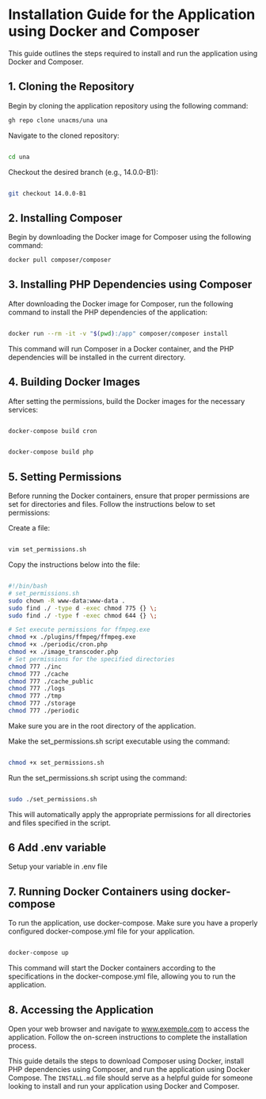 # Installation Guide for the Application using Docker and Composer

This guide outlines the steps required to install and run the application using Docker and Composer.

## 1. Cloning the Repository

Begin by cloning the application repository using the following command:

```bash
gh repo clone unacms/una una

```

Navigate to the cloned repository:

```bash

cd una

```

Checkout the desired branch (e.g., 14.0.0-B1):

```bash

git checkout 14.0.0-B1

```

## 2. Installing Composer

Begin by downloading the Docker image for Composer using the following command:

```bash
docker pull composer/composer

```

## 3. Installing PHP Dependencies using Composer
After downloading the Docker image for Composer, run the following command to install the PHP dependencies of the application:

```bash

docker run --rm -it -v "$(pwd):/app" composer/composer install

```

This command will run Composer in a Docker container, and the PHP dependencies will be installed in the current directory.

## 4. Building Docker Images
After setting the permissions, build the Docker images for the necessary services:
 
```bash

docker-compose build cron

```

```bash

docker-compose build php

```

## 5. Setting Permissions
Before running the Docker containers, ensure that proper permissions are set for directories and files. Follow the instructions below to set permissions:

Create a file:

```bash

vim set_permissions.sh

```

Copy the instructions below into the file:

```sh

#!/bin/bash
# set_permissions.sh
sudo chown -R www-data:www-data .
sudo find ./ -type d -exec chmod 775 {} \;
sudo find ./ -type f -exec chmod 644 {} \;

# Set execute permissions for ffmpeg.exe
chmod +x ./plugins/ffmpeg/ffmpeg.exe
chmod +x ./periodic/cron.php
chmod +x ./image_transcoder.php
# Set permissions for the specified directories
chmod 777 ./inc
chmod 777 ./cache
chmod 777 ./cache_public
chmod 777 ./logs
chmod 777 ./tmp
chmod 777 ./storage
chmod 777 ./periodic

```

Make sure you are in the root directory of the application.

Make the set_permissions.sh script executable using the command:

```bash

chmod +x set_permissions.sh

```

Run the set_permissions.sh script using the command:

```bash

sudo ./set_permissions.sh

```

This will automatically apply the appropriate permissions for all directories and files specified in the script.

## 6 Add .env variable

Setup your variable in .env file

## 7. Running Docker Containers using docker-compose

To run the application, use docker-compose. Make sure you have a properly configured docker-compose.yml file for your application.

```bash

docker-compose up

```

This command will start the Docker containers according to the specifications in the docker-compose.yml file, allowing you to run the application.

## 8. Accessing the Application
Open your web browser and navigate to www.exemple.com to access the application. Follow the on-screen instructions to complete the installation process.

This guide details the steps to download Composer using Docker, install PHP dependencies using Composer, and run the application using Docker Compose. The `INSTALL.md` file should serve as a helpful guide for someone looking to install and run your application using Docker and Composer.



